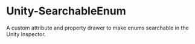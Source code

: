 # Unity-SearchableEnum
A custom attribute and property drawer to make enums searchable in the Unity Inspector.
